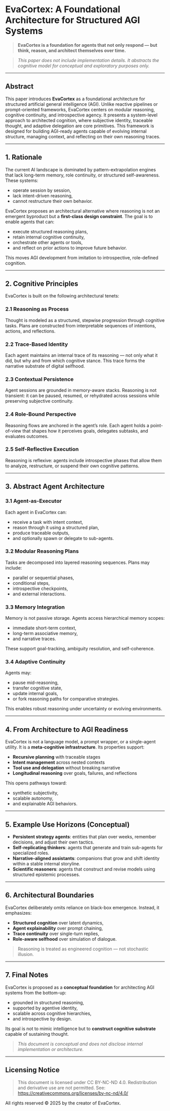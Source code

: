 # EvaCortex: A Foundational Architecture for Structured AGI Systems

> **EvaCortex is a foundation for agents that not only respond — but think, reason, and architect themselves over time.**

> _This paper does not include implementation details. It abstracts the cognitive model for conceptual and exploratory purposes only._

---

## Abstract

This paper introduces **EvaCortex** as a foundational architecture for structured artificial general intelligence (AGI). Unlike reactive pipelines or prompt-oriented frameworks, EvaCortex centers on modular reasoning, cognitive continuity, and introspective agency. It presents a system-level approach to architected cognition, where subjective identity, traceable thought, and adaptive delegation are core primitives. This framework is designed for building AGI-ready agents capable of evolving internal structure, managing context, and reflecting on their own reasoning traces.

---

## 1. Rationale

The current AI landscape is dominated by pattern-extrapolation engines that lack long-term memory, role continuity, or structured self-awareness. These systems:

- operate session by session,
- lack intent-driven reasoning,
- cannot restructure their own behavior.

EvaCortex proposes an architectural alternative where reasoning is not an emergent byproduct but a **first-class design constraint**. The goal is to enable agents that can:

- execute structured reasoning plans,
- retain internal cognitive continuity,
- orchestrate other agents or tools,
- and reflect on prior actions to improve future behavior.

This moves AGI development from imitation to introspective, role-defined cognition.

---

## 2. Cognitive Principles

EvaCortex is built on the following architectural tenets:

### 2.1 Reasoning as Process

Thought is modeled as a structured, stepwise progression through cognitive tasks. Plans are constructed from interpretable sequences of intentions, actions, and reflections.

### 2.2 Trace-Based Identity

Each agent maintains an internal trace of its reasoning — not only what it did, but why and from which cognitive stance. This trace forms the narrative substrate of digital selfhood.

### 2.3 Contextual Persistence

Agent sessions are grounded in memory-aware stacks. Reasoning is not transient: it can be paused, resumed, or rehydrated across sessions while preserving subjective continuity.

### 2.4 Role-Bound Perspective

Reasoning flows are anchored in the agent’s role. Each agent holds a point-of-view that shapes how it perceives goals, delegates subtasks, and evaluates outcomes.

### 2.5 Self-Reflective Execution

Reasoning is reflexive: agents include introspective phases that allow them to analyze, restructure, or suspend their own cognitive patterns.

---

## 3. Abstract Agent Architecture

### 3.1 Agent-as-Executor

Each agent in EvaCortex can:
- receive a task with intent context,
- reason through it using a structured plan,
- produce traceable outputs,
- and optionally spawn or delegate to sub-agents.

### 3.2 Modular Reasoning Plans

Tasks are decomposed into layered reasoning sequences. Plans may include:
- parallel or sequential phases,
- conditional steps,
- introspective checkpoints,
- and external interactions.

### 3.3 Memory Integration

Memory is not passive storage. Agents access hierarchical memory scopes:
- immediate short-term context,
- long-term associative memory,
- and narrative traces.

These support goal-tracking, ambiguity resolution, and self-coherence.

### 3.4 Adaptive Continuity

Agents may:
- pause mid-reasoning,
- transfer cognitive state,
- update internal goals,
- or fork reasoning paths for comparative strategies.

This enables robust reasoning under uncertainty or evolving environments.

---

## 4. From Architecture to AGI Readiness

EvaCortex is not a language model, a prompt wrapper, or a single-agent utility. It is a **meta-cognitive infrastructure**. Its properties support:

- **Recursive planning** with traceable stages
- **Intent management** across nested contexts
- **Tool use and delegation** without breaking narrative
- **Longitudinal reasoning** over goals, failures, and reflections

This opens pathways toward:
- synthetic subjectivity,
- scalable autonomy,
- and explainable AGI behaviors.

---

## 5. Example Use Horizons (Conceptual)

- **Persistent strategy agents**: entities that plan over weeks, remember decisions, and adjust their own tactics.
- **Self-replicating thinkers**: agents that generate and train sub-agents for specialized roles.
- **Narrative-aligned assistants**: companions that grow and shift identity within a stable internal storyline.
- **Scientific reasoners**: agents that construct and revise models using structured epistemic processes.

---

## 6. Architectural Boundaries

EvaCortex deliberately omits reliance on black-box emergence. Instead, it emphasizes:

- **Structured cognition** over latent dynamics,
- **Agent explainability** over prompt chaining,
- **Trace continuity** over single-turn replies,
- **Role-aware selfhood** over simulation of dialogue.

> Reasoning is treated as engineered cognition — not stochastic illusion.

---

## 7. Final Notes

EvaCortex is proposed as a **conceptual foundation** for architecting AGI systems from the bottom-up:

- grounded in structured reasoning,
- supported by agentive identity,
- scalable across cognitive hierarchies,
- and introspective by design.

Its goal is not to mimic intelligence but to **construct cognitive substrate** capable of sustaining thought.

> _This document is conceptual and does not disclose internal implementation or architecture._

---

## Licensing Notice

> This document is licensed under CC BY-NC-ND 4.0. Redistribution and derivative use are not permitted. See: https://creativecommons.org/licenses/by-nc-nd/4.0/

All rights reserved © 2025 by the creator of EvaCortex.

